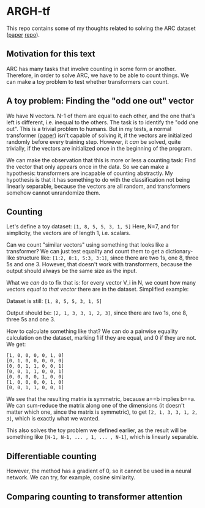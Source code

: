 # ARGH-tf

This repo contains some of my thoughts related to solving the ARC dataset ([paper](https://arxiv.org/pdf/1911.01547.pdf) [repo](https://github.com/fchollet/ARC)).

## Motivation for this text

ARC has many tasks that involve counting in some form or another. Therefore, in order to solve ARC, we have to be able to count things. We can make a toy problem to test whether transformers can count.

## A toy problem: Finding the "odd one out" vector

We have N vectors. N-1 of them are equal to each other, and the one that's left is different, i.e. inequal to the others. The task is to identify the "odd one out". This is a trivial problem to humans. But in my tests, a normal transformer ([paper](https://arxiv.org/pdf/1706.03762.pdf)) isn't capable of solving it, if the vectors are initialized randomly before every training step. However, it *can* be solved, quite trivially, if the vectors are initialized once in the beginning of the program.

We can make the observation that this is more or less a counting task: Find the vector that only appears once in the data. So we can make a hypothesis: transformers are incapable of counting abstractly. My hypothesis is that it has something to do with the classification not being linearly separable, because the vectors are all random, and transformers somehow cannot unrandomize them.

## Counting

Let's define a toy dataset: `[1, 8, 5, 5, 3, 1, 5]` Here, N=7, and for simplicity, the vectors are of length 1, i.e. scalars.

Can we count "similar vectors" using something that looks like a transformer? We can just test equality and count them to get a dictionary-like structure like: `[1:2, 8:1, 5:3, 3:1]`, since there are two 1s, one 8, three 5s and one 3. However, that doesn't work with transformers, because the output should always be the same size as the input.

What we *can* do to fix that is: for every vector V_i in N, we count how many vectors *equal to that vector* there are in the dataset. Simplified example:

Dataset is still: `[1, 8, 5, 5, 3, 1, 5]`

Output should be: `[2, 1, 3, 3, 1, 2, 3]`, since there are two 1s, one 8, three 5s and one 3.

How to calculate something like that? We can do a pairwise equality calculation on the dataset, marking 1 if they are equal, and 0 if they are not. We get:

```
[1, 0, 0, 0, 0, 1, 0]
[0, 1, 0, 0, 0, 0, 0]
[0, 0, 1, 1, 0, 0, 1]
[0, 0, 1, 1, 0, 0, 1]
[0, 0, 0, 0, 1, 0, 0]
[1, 0, 0, 0, 0, 1, 0]
[0, 0, 1, 1, 0, 0, 1]
```

We see that the resulting matrix is symmetric, because a==b implies b==a. We can sum-reduce the matrix along one of the dimensions (it doesn't matter which one, since the matrix is symmetric), to get `[2, 1, 3, 3, 1, 2, 3]`, which is exactly what we wanted.

This also solves the toy problem we defined earlier, as the result will be something like `[N-1, N-1, ... , 1, ... , N-1]`, which is linearly separable.

## Differentiable counting

However, the method has a gradient of 0, so it cannot be used in a neural network. We can try, for example, cosine similarity.


## Comparing counting to transformer attention

